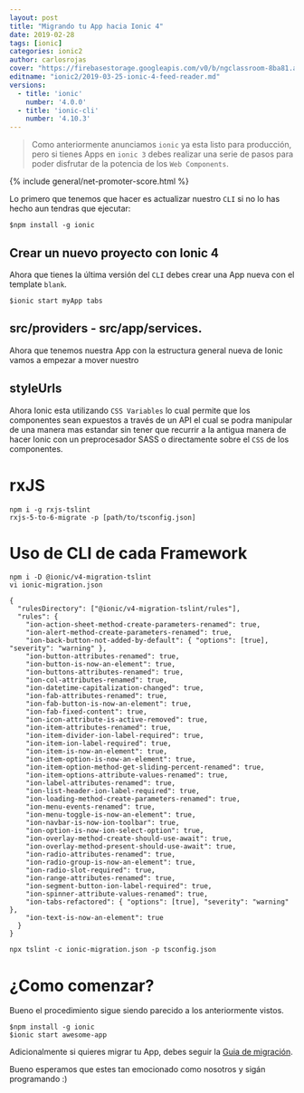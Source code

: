 ```yaml
---
layout: post
title: "Migrando tu App hacia Ionic 4"
date: 2019-02-28
tags: [ionic]
categories: ionic2
author: carlosrojas
cover: "https://firebasestorage.googleapis.com/v0/b/ngclassroom-8ba81.appspot.com/o/posts%2F2019-03-25-ionic-4-feed-reader%2FionicCover.png?alt=media&token=7e8f3d08-1b0d-40a5-972d-c61cf0753958"
editname: "ionic2/2019-03-25-ionic-4-feed-reader.md"
versions:
  - title: 'ionic'
    number: '4.0.0'
  - title: 'ionic-cli'
    number: '4.10.3'
---
```


> Como anteriormente anunciamos `ionic` ya esta listo para producción, pero si tienes Apps en `ionic 3` debes realizar una serie de pasos para poder disfrutar de la potencia de los `Web Components`.

<amp-img width="1440" height="800" layout="responsive" src="https://firebasestorage.googleapis.com/v0/b/ngclassroom-8ba81.appspot.com/o/posts%2F2019-03-25-ionic-4-feed-reader%2FionicCover.png?alt=media&token=7e8f3d08-1b0d-40a5-972d-c61cf0753958"></amp-img>

{% include general/net-promoter-score.html %} 

Lo primero que tenemos que hacer es actualizar nuestro `CLI` si no lo has hecho aun tendras que ejecutar:

```
$npm install -g ionic
```

## Crear un nuevo proyecto con Ionic 4

Ahora que tienes  la última versión del `CLI` debes crear una App nueva con el template `blank`.

````
$ionic start myApp tabs
````

## src/providers - src/app/services.

Ahora que tenemos nuestra App con la estructura general nueva de Ionic vamos a empezar a mover nuestro 

## styleUrls

Ahora Ionic esta utilizando `CSS Variables` lo cual permite que los componentes sean expuestos a través de un API el cual se podra manipular de una manera mas estandar sin tener que recurrir a la antigua manera de hacer Ionic con un preprocesador SASS o directamente sobre el `CSS` de los componentes.

# rxJS

````
npm i -g rxjs-tslint
rxjs-5-to-6-migrate -p [path/to/tsconfig.json]
````


# Uso de CLI de cada Framework

````
npm i -D @ionic/v4-migration-tslint
vi ionic-migration.json
````

````
{
  "rulesDirectory": ["@ionic/v4-migration-tslint/rules"],
  "rules": {
    "ion-action-sheet-method-create-parameters-renamed": true,
    "ion-alert-method-create-parameters-renamed": true,
    "ion-back-button-not-added-by-default": { "options": [true], "severity": "warning" },
    "ion-button-attributes-renamed": true,
    "ion-button-is-now-an-element": true,
    "ion-buttons-attributes-renamed": true,
    "ion-col-attributes-renamed": true,
    "ion-datetime-capitalization-changed": true,
    "ion-fab-attributes-renamed": true,
    "ion-fab-button-is-now-an-element": true,
    "ion-fab-fixed-content": true,
    "ion-icon-attribute-is-active-removed": true,
    "ion-item-attributes-renamed": true,
    "ion-item-divider-ion-label-required": true,
    "ion-item-ion-label-required": true,
    "ion-item-is-now-an-element": true,
    "ion-item-option-is-now-an-element": true,
    "ion-item-option-method-get-sliding-percent-renamed": true,
    "ion-item-options-attribute-values-renamed": true,
    "ion-label-attributes-renamed": true,
    "ion-list-header-ion-label-required": true,
    "ion-loading-method-create-parameters-renamed": true,
    "ion-menu-events-renamed": true,
    "ion-menu-toggle-is-now-an-element": true,
    "ion-navbar-is-now-ion-toolbar": true,
    "ion-option-is-now-ion-select-option": true,
    "ion-overlay-method-create-should-use-await": true,
    "ion-overlay-method-present-should-use-await": true,
    "ion-radio-attributes-renamed": true,
    "ion-radio-group-is-now-an-element": true,
    "ion-radio-slot-required": true,
    "ion-range-attributes-renamed": true,
    "ion-segment-button-ion-label-required": true,
    "ion-spinner-attribute-values-renamed": true,
    "ion-tabs-refactored": { "options": [true], "severity": "warning" },
    "ion-text-is-now-an-element": true
  }
}
````

````
npx tslint -c ionic-migration.json -p tsconfig.json
````


# ¿Como comenzar?

Bueno el procedimiento sigue siendo parecido a los anteriormente vistos.

```
$npm install -g ionic
$ionic start awesome-app
```

Adicionalmente si quieres migrar tu App, debes seguir la [Guia de migración](https://ionicframework.com/docs/building/migration/).

Bueno esperamos que estes tan emocionado como nosotros y sigán programando :)